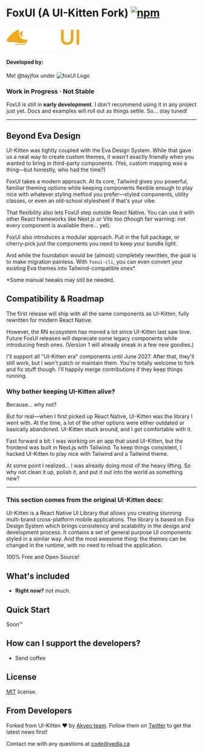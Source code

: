 # FoxUI (A UI-Kitten Fork) [![npm][badge:license]]()


<img src="apps/foxui-demo/src/assets/images/splash-logo.png" alt="foxUI Logo" width="200"/>

#### Developed by:

Me! @tayjfox under
<img src="https://mydinosaurlife.com/img/logo-vedla.svg" alt="foxUI Logo" width="120"/>


### Work in Progress · Not Stable

FoxUI is still in **early development**. I don't recommend using it in any project just yet.
Docs and examples will roll out as things settle. So… stay tuned!

---

## Beyond Eva Design

UI-Kitten was tightly coupled with the Eva Design System. While that gave us a neat way to create custom themes, it wasn't exactly friendly when you wanted to bring in third-party components. (Yes, custom mapping was a thing—but honestly, who had the time?)

FoxUI takes a modern approach. At its core, Tailwind gives you powerful, familiar theming options while keeping components flexible enough to play nice with whatever styling method you prefer—styled components, utility classes, or even an old-school stylesheet if that's your vibe.

That flexibility also lets FoxUI step outside React Native. You can use it with other React frameworks like Next.js or Vite too (though fair warning: not every component is available there… yet).

FoxUI also introduces a modular approach. Pull in the full package, or cherry-pick just the components you need to keep your bundle light.

And while the foundation would be (almost) completely rewritten, the goal is to make migration painless. With ```foxui-cli```, you can even convert your existing Eva themes into Tailwind-compatible ones*.

*Some manual tweaks may still be needed.

## Compatibility & Roadmap

The first release will ship with all the same components as UI-Kitten, fully rewritten for modern React Native.

However, the RN ecosystem has moved a lot since UI-Kitten last saw love. Future FoxUI releases will deprecate some legacy components while introducing fresh ones. (Version 1 will already sneak in a few new goodies.)

I'll support all "UI-Kitten era" components until June 2027. After that, they'll still work, but I won't patch or maintain them. You're totally welcome to fork and fix stuff though. I'll happily merge contributions if they keep things running.

### Why bother keeping UI-Kitten alive?

Because… why not?

But for real—when I first picked up React Native, UI-Kitten was the library I went with. At the time, a lot of the other options were either outdated or basically abandoned. UI-Kitten stuck around, and I got comfortable with it.

Fast forward a bit: I was working on an app that used UI-Kitten, but the frontend was built in Next.js with Tailwind. To keep things consistent, I hacked UI-Kitten to play nice with Tailwind and a Tailwind theme.

At some point I realized… I was already doing most of the heavy lifting. So why not clean it up, polish it, and put it out into the world as something new?



---
### This section comes from the original UI-Kitten docs:

UI-Kitten is a React Native UI Library that allows you creating stunning multi-brand cross-platform mobile applications.
The library is based on Eva Design System which brings consistency and scalability in the design and development process.
It contains a set of general purpose UI components styled in a similar way.
And the most awesome thing: the themes can be changed in the runtime, with no need to reload the application.

100% Free and Open Source!

## What's included

- **Right now?** not much.

## Quick Start

Soon™

## How can I support the developers?
- Send coffee

## License
[MIT](LICENSE.txt) license.

## From Developers
Forked from UI-Kitten :heart: by [Akveo team][link:akveo-homepage]. Follow them on [Twitter][link:akveo-twitter] to get the latest news first!

Contact me with any questions at code@vedla.ca

[badge:license]: https://img.shields.io/npm/l/react-native-ui-kitten.svg
[badge:github-actions]: https://github.com/akveo/react-native-ui-kitten/workflows/Build/badge.svg
[badge:coveralls]: https://coveralls.io/repos/github/akveo/react-native-ui-kitten/badge.svg?branch=master

[link:eva]: https://eva.design
[link:github-actions]: https://github.com/akveo/react-native-ui-kitten/actions
[link:coveralls]: https://coveralls.io/github/akveo/react-native-ui-kitten?branch=master
[link:doc-homepage]: https://akveo.github.io/react-native-ui-kitten
[link:doc-where-start]: https://akveo.github.io/react-native-ui-kitten/docs/getting-started/where-to-start
[link:kitten-tricks]: https://github.com/akveo/kittenTricks
[link:eva-icons]: https://github.com/akveo/eva-icons
[link:akveo-homepage]: https://www.akveo.com
[link:akveo-medium]: https://medium.com/akveo-engineering
[link:akveo-twitter]: https://twitter.com/akveo
[link:akveo-facebook]: https://www.facebook.com/akveo
[link:ui-kitten-bundles]: https://store.akveo.com/collections/mobile-bundles
[link:ui-kitten-bundle-java]: https://store.akveo.com/products/java-mobile-starter-bundle
[link:ui-kitten-bundle-dotnet-core]: https://store.akveo.com/products/net-core-mobile-starter-bundle